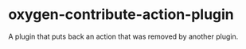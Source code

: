 # oxygen-contribute-action-plugin
A plugin that puts back an action that was removed by another plugin.
